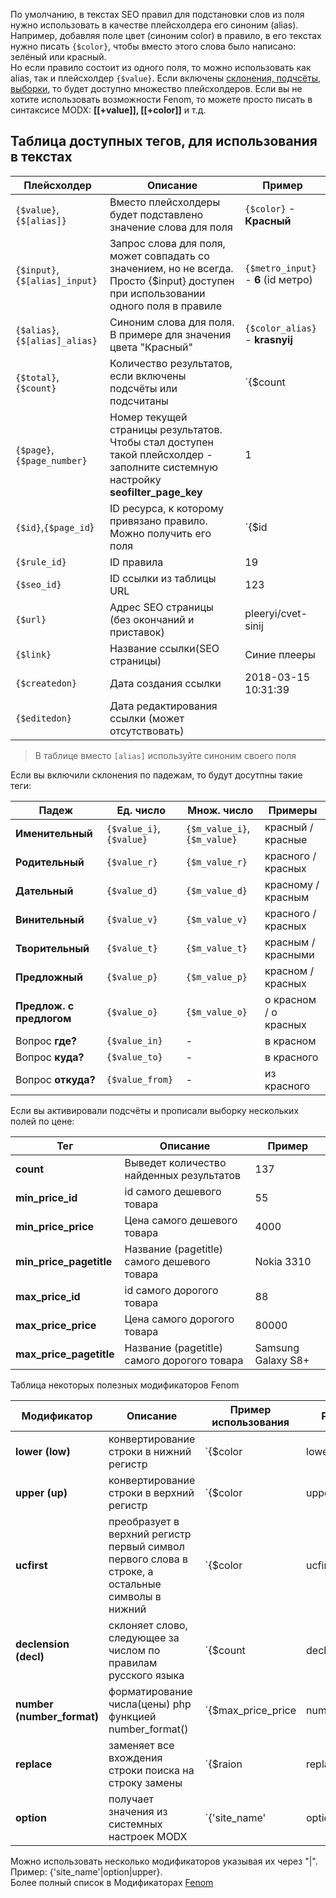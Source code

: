 По умолчанию, в текстах SEO правил для подстановки слов из поля нужно использовать в качестве плейсхолдера его синоним (alias). Например, добавляя поле цвет (синоним color) в правило, в его текстах нужно писать `{$color}`, чтобы вместо этого слова было написано: зелёный или красный.  
Но если правило состоит из одного поля, то можно использовать как alias, так и плейсхолдер `{$value}`. Если включены [склонения, подчсёты, выборки][1], то будет доступно множество плейсхолдеров. Если вы не хотите использовать возможности Fenom, то можете просто писать в синтаксисе MODX: **[[+value]], [[+color]]** и т.д.

## Таблица доступных тегов, для использования в текстах

| Плейсхолдер                    | Описание                                                                                                                            | Пример                                      |
| ------------------------------ | ----------------------------------------------------------------------------------------------------------------------------------- | ------------------------------------------- |
| `{$value}`,`{$[alias]}`        | Вместо плейсхолдеры будет подставлено значение слова для поля                                                                       | `{$color}` -  **Красный**                   |
| `{$input}`, `{$[alias]_input}` | Запрос слова для поля, может совпадать со значением, но не всегда. Просто {$input} доступен при использовании одного поля в правиле | `{$metro_input}` - **6** (id метро)         |
| `{$alias}`, `{$[alias]_alias}` | Синоним слова для поля. В примере для значения цвета "Красный"                                                                      | `{$color_alias}` - **krasnyij**             |
| `{$total}`,`{$count}`          | Количество результатов, если включены подсчёты или подсчитаны                                                                       | `{$count|decl:'товар|товара|товаров':true}` |
| `{$page}`,`{$page_number}`     | Номер текущей страницы результатов. Чтобы стал доступен такой плейсхолдер - заполните системную настройку **seofilter_page_key**    | 1                                           |
| `{$id}`,`{$page_id`}           | ID ресурса, к которому привязано правило. Можно получить его поля                                                                   | `{$id|resource:'pagetitle'}`                |
| `{$rule_id}`                   | ID правила                                                                                                                          | 19                                          |
| `{$seo_id}`                    | ID ссылки из таблицы URL                                                                                                            | 123                                         |
| `{$url}`                       | Адрес SEO страницы (без окончаний и приставок)                                                                                      | pleeryi/cvet-sinij                          |
| `{$link}`                      | Название ссылки(SEO страницы)                                                                                                       | Синие плееры                                |
| `{$createdon}`                 | Дата создания ссылки                                                                                                                | 2018-03-15 10:31:39                         |
| `{$editedon}`                  | Дата редактирования ссылки (может отсутствовать)                                                                                    |

> В таблице вместо `[alias]` используйте синоним своего поля

 Если вы включили склонения по падежам, то будут досутпны такие теги:

| Падеж                    | Ед. число                | Множ. число                 | Примеры               |
| ------------------------ | ------------------------ | --------------------------- | --------------------- |
| **Именительный**         | `{$value_i}`, `{$value}` | `{$m_value_i}`,`{$m_value}` | красный / красные     |
| **Родительный**          | `{$value_r}`             | `{$m_value_r}`              | красного / красных    |
| **Дательный**            | `{$value_d}`             | `{$m_value_d}`              | красному / красным    |
| **Винительный**          | `{$value_v}`             | `{$m_value_v}`              | красного / красных    |
| **Творительный**         | `{$value_t}`             | `{$m_value_t}`              | красным / красными    |
| **Предложный**           | `{$value_p}`             | `{$m_value_p}`              | красном / красных     |
| **Предлож. с предлогом** | `{$value_o}`             | `{$m_value_o}`              | о красном / о красных |
| Вопрос **где?**          | `{$value_in}`            | -                           | в красном             |
| Вопрос **куда?**         | `{$value_to}`            | -                           | в красного            |
| Вопрос **откуда?**       | `{$value_from}`          | -                           | из красного           |

Если вы активировали подсчёты и прописали выборку нескольких полей по цене:

| Тег                     | Описание                                    | Пример             |
| ----------------------- | ------------------------------------------- | ------------------ |
| **count**               | Выведет количество найденных результатов    | 137                |
| **min_price_id**        | id самого дешевого товара                   | 55                 |
| **min_price_price**     | Цена самого дешевого товара                 | 4000               |
| **min_price_pagetitle** | Название (pagetitle) самого дешевого товара | Nokia 3310         |
| **max_price_id**        | id самого дорогого товара                   | 88                 |
| **max_price_price**     | Цена самого дорогого товара                 | 80000              |
| **max_price_pagetitle** | Название (pagetitle) самого дорогого товара | Samsung Galaxy S8+ |

Таблица некоторых полезных модификаторов Fenom

| Модификатор                | Описание                                                                                         | Пример использования                              | Результат до     | После           |
| -------------------------- | ------------------------------------------------------------------------------------------------ | ------------------------------------------------- | ---------------- | --------------- |
| **lower (low)**            | конвертирование строки в нижний регистр                                                          | `{$color|lower}`                                  | Красный          | красный         |
| **upper (up)**             | конвертирование строки в верхний регистр                                                         | `{$color|upper}`                                  | Красный          | КРАСНЫЙ         |
| **ucfirst**                | преобразует в верхний регистр первый символ первого слова в строке, а остальные символы в нижний | `{$color|ucfirst}`                                | красный          | Красный         |
| **declension  (decl)**     | склоняет слово, следующее за числом по правилам русского языка                                   | `{$count|declension:'товар|товара|товаров':true}` | 5                | 5 товаров       |
| **number (number_format)** | форматирование числа(цены) php функцией number_format()                                          | `{$max_price_price | number:0:'.':' '}`           | 4000             | 4 000           |
| **replace**                | заменяет все вхождения строки поиска на строку замены                                            | `{$raion | replace:"район":""}`                   | Пушкинский район | Пушкинский      |
| **option**                 | получает значения из системных настроек MODX                                                     | `{'site_name' | option}`                          |                  | MODX Revolution |

Можно использовать несколько модификаторов указывая их через "|". Пример: {'site_name'|option|upper}.  
Более полный список в Модификаторах [Fenom][0]

[0]: /ru/01_Компоненты/01_pdoTools/03_Парсер.md#Шаблонизатор-Fenom
[1]: /ru/01_Компоненты/44_SeoFilter/03_Дополнительные_возможности.md
